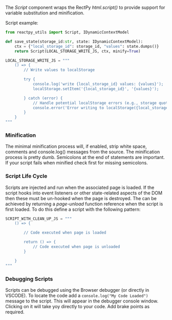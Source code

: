 The *Script* component wraps the RectPy *html.script()* to provide support for variable 
substitution and minification.

Script example:

```python
from reactpy_utils import Script, IDynamicContextModel

def save_state(storage_id:str, state: IDynamicContextModel):
    ctx = {"local_storage_id": storage_id, "values": state.dumps()}
    return Script(LOCAL_STORAGE_WRITE_JS, ctx, minify=True)

LOCAL_STORAGE_WRITE_JS = """
    () => {
        // Write values to localStorage

        try {
            console.log('write {local_storage_id} values: {values}');
            localStorage.setItem('{local_storage_id}', '{values}');

        } catch (error) {
            // Handle potential localStorage errors (e.g., storage quota exceeded, private browsing)
            console.error('Error writing to localStorage({local_storage_id}):', error);
        }
    }
"""
```
### Minification

The minimal minification process will, if enabled, strip white space, comments and 
console.log() messages from the source. The minification process is pretty dumb. Semicolons
at the end of statements are important. If your script fails when minified check first
for missing semicolons.

### Script Life Cycle

Scripts are injected and run when the associated page is loaded. If the script hooks into event 
listeners or other state-related aspects of the DOM then these must be un-hooked when the page
is destroyed. The can be achieved by returning a *page-unload* function reference when the script is first
loaded. To do this define a script with the following pattern:

```python
SCRIPT_WITH_CLEAN_UP_JS = """
    () => {

        // Code executed when page is loaded

        return () => {
            // Code executed when page is unloaded
        }

    }
"""
```

### Debugging Scripts

Scripts can be debugged using the Browser debugger (or directly in VSCODE). To locate
the code add a `console.log("My Code Loaded")` message to the script. This will appear
in the debugger console window. Clicking on it will take yoy directly to your code. Add
brake points as required.


[RectPy]: https://reactpy.dev/docs/index.html
